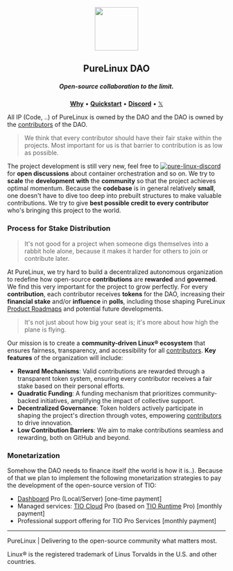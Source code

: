 <div align="center">
  <img width="100" height="100" src="https://avatars.githubusercontent.com/u/190339082">
  <h2>PureLinux DAO</h2>
  <h5>Open-source collaboration to the limit.</h5>
  <p align="center">
    <a href="https://github.com/pure-linux/tinyo#vision"><b>Why</b></a> •
    <a href="https://github.com/pure-linux/tinyo#quickstart"><b>Quickstart</b></a> •
    <a href="https://discord.gg/ERKBk6ArnQ" target="_blank"><b>Discord</b></a> •
    <a href="https://x.com/PureLinux" target="_blank">𝕏</a>
  </p>
</div>

All IP (Code, ..) of PureLinux is owned by the DAO and the DAO is owned by the [contributors][repo-contributors] of the DAO.

<blockquote>
 <span>
   We think that every contributor should have their fair stake within the projects. Most important for us is that barrier to contribution is as low as possible.
 </span>
</blockquote>

The project development is still very new, feel free to [![pure-linux-discord](https://img.shields.io/badge/discord-join-7289DA.svg?logo=discord&longCache=true&style=flat)](https://discord.gg/ERKBk6ArnQ) for **open discussions** about container orchestration and so on.
We try to **scale** the **development** **with** the **community** so that the project achieves optimal momentum.
Because the **codebase** is in general relatively **small**, one doesn't have to dive too deep into prebuilt structures to make valuable contributions.
We try to give **best possible credit to every contributor** who's bringing this project to the world.

### Process for Stake Distribution

<blockquote>
 <span>
   It's not good for a project when someone digs themselves into a rabbit hole alone, because it makes it harder for others to join or contribute later.
 </span>
</blockquote>

At PureLinux, we try hard to build a decentralized autonomous organization to redefine how open-source **contributions** are **rewarded** and **governed**. We find this very important for the project to grow perfectly.
For every **contribution**, each contributor receives **tokens** for the DAO, increasing their **financial stake** and/or **influence** in **polls**, including those shaping PureLinux [Product Roadmaps](#Roadmap) and potential future developments.

<blockquote>
 <span>
   It's not just about how big your seat is; it's more about how high the plane is flying.
 </span>
</blockquote>

Our mission is to create a **community-driven Linux® ecosystem** that ensures fairness, transparency, and accessibility for all [contributors][repo-contributors].
**Key features** of the organization will include:

- **Reward Mechanisms**: Valid contributions are rewarded through a transparent token system, ensuring every contributor receives a fair stake based on their personal efforts.
- **Quadratic Funding**: A funding mechanism that prioritizes community-backed initiatives, amplifying the impact of collective support.
- **Decentralized Governance**: Token holders actively participate in shaping the project's direction through votes, empowering [contributors][repo-contributors] to drive innovation.
- **Low Contribution Barriers**: We aim to make contributions seamless and rewarding, both on GitHub and beyond.

### Monetarization

Somehow the DAO needs to finance itself (the world is how it is..). Because of that we plan to implement the following monetarization strategies to pay the development of the open-source version of TIO:

- [Dashboard][tinyodash] Pro (Local/Server) [one-time payment]
- Managed services: [TIO Cloud][tinyocloud] Pro (based on [TIO Runtime][tinyort] Pro) [monthly payment]
- Professional support offering for TIO Pro Services [monthly payment]

---

PureLinux | Delivering to the open-source community what matters most.

Linux® is the registered trademark of Linus Torvalds in the U.S. and other countries.

[repo-contributors]: https://github.com/pure-linux/tinyo/graphs/contributors
[tinyort]: https://github.com/pure-linux/tinyort
[tinyodash]: https://github.com/pure-linux/tinyodash
[tinyocloud]: https://github.com/pure-linux/tinyocloud